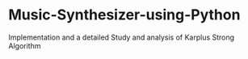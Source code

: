 # Music-Synthesizer-using-Python
Implementation and a detailed Study and analysis of Karplus Strong Algorithm
